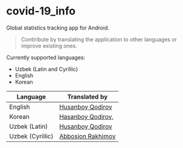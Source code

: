# covid-19_info
Global statistics tracking app for Android.

> Contiribute by translating the application to other languages or improve existing ones.

Currently supported languages:
* Uzbek (Latin and Cyrillic)
* English
* Korean

Language | Translated by
------------ | -------------
English | [Husanboy Qodirov](https://www.facebook.com/khusanboykodirov)
Korean | [Hasanboy Qodirov,](http://facebook.com/hasanboy.dev)
Uzbek (Latin) | [Husanboy Qodirov](https://www.facebook.com/khusanboykodirov)
Uzbek (Cyrillic) | [Abbosjon Rakhimov](https://www.instagram.com/abbosrakhimov/)
